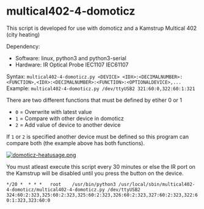 # multical402-4-domoticz

This script is developed for use with domoticz and a Kamstrup Multical 402 (city heating)  

Dependency:
 * Software: linux, python3 and python3-serial  
 * Hardware: IR Optical Probe IEC1107 IEC61107  

Syntax:  `multical402-4-domoticz.py <DEVICE> <IDX>:<DECIMALNUMBER>:<FUNCTION>,<IDX>:<DECIMALNUMBER>:<FUNCTION>:<OPTIONALDEVICE>,...`  
Example: `multical402-4-domoticz.py /dev/ttyUSB2 321:60:0,322:60:1:321`

There are two different functions that must be defined by etiher 0 or 1
 * `0` = Overwrite with latest value  
 * `1` = Compare with other device in domoticz
 * `2` = Add value of device to another device  

If `1` or `2` is specified another device must be defined so this program can compare both (the example above has both functions).  

[![domoticz-heatusage.png](https://s14.postimg.org/zd6pmx4vl/domoticz-heatusage.png)](https://postimg.org/image/70b7wgj59/)

You must atleast execute this script every 30 minutes or else the IR port on the Kamstrup will be disabled until you press the button on the device.  

`*/20 *  * * *   root    /usr/bin/python3 /usr/local/sbin/multical402-4-domoticz/multical402-4-domoticz.py /dev/ttyUSB2 324:60:2:323,325:60:2:323,325:60:2:323,326:60:2:323,327:60:2:323,322:60:1:323,323:60:0`
